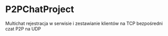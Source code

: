 # P2PChatProject
Multichat
rejestracja w serwisie i zestawianie klientów na TCP
bezpośredni czat P2P na UDP
